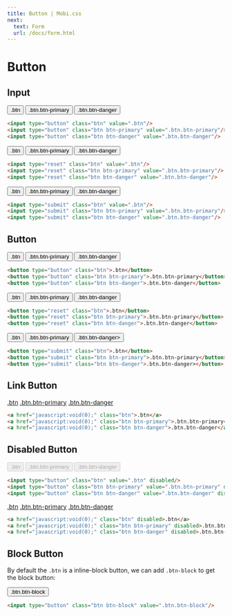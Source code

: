 ```yaml
---
title: Button | Mobi.css
next:
  text: Form
  url: /docs/form.html
---
```


# Button

## Input

<input type="button" class="btn" value=".btn"/>
<input type="button" class="btn btn-primary" value=".btn.btn-primary"/>
<input type="button" class="btn btn-danger" value=".btn.btn-danger"/>

```html
<input type="button" class="btn" value=".btn"/>
<input type="button" class="btn btn-primary" value=".btn.btn-primary"/>
<input type="button" class="btn btn-danger" value=".btn.btn-danger"/>
```

<input type="reset" class="btn" value=".btn"/>
<input type="reset" class="btn btn-primary" value=".btn.btn-primary"/>
<input type="reset" class="btn btn-danger" value=".btn.btn-danger"/>

```html
<input type="reset" class="btn" value=".btn"/>
<input type="reset" class="btn btn-primary" value=".btn.btn-primary"/>
<input type="reset" class="btn btn-danger" value=".btn.btn-danger"/>
```

<input type="submit" class="btn" value=".btn"/>
<input type="submit" class="btn btn-primary" value=".btn.btn-primary"/>
<input type="submit" class="btn btn-danger" value=".btn.btn-danger"/>

```html
<input type="submit" class="btn" value=".btn"/>
<input type="submit" class="btn btn-primary" value=".btn.btn-primary"/>
<input type="submit" class="btn btn-danger" value=".btn.btn-danger"/>
```

## Button

<button type="button" class="btn">.btn</button>
<button type="button" class="btn btn-primary">.btn.btn-primary</button>
<button type="button" class="btn btn-danger">.btn.btn-danger</button>

```html
<button type="button" class="btn">.btn</button>
<button type="button" class="btn btn-primary">.btn.btn-primary</button>
<button type="button" class="btn btn-danger">.btn.btn-danger</button>
```

<button type="reset" class="btn">.btn</button>
<button type="reset" class="btn btn-primary">.btn.btn-primary</button>
<button type="reset" class="btn btn-danger">.btn.btn-danger</button>

```html
<button type="reset" class="btn">.btn</button>
<button type="reset" class="btn btn-primary">.btn.btn-primary</button>
<button type="reset" class="btn btn-danger">.btn.btn-danger</button>
```

<button type="submit" class="btn">.btn</button>
<button type="submit" class="btn btn-primary">.btn.btn-primary</button>
<button type="submit" class="btn btn-danger">.btn.btn-danger></button>

```html
<button type="submit" class="btn">.btn</button>
<button type="submit" class="btn btn-primary">.btn.btn-primary</button>
<button type="submit" class="btn btn-danger">.btn.btn-danger></button>
```

## Link Button

<a href="javascript:void(0);" class="btn">.btn</a>
<a href="javascript:void(0);" class="btn btn-primary">.btn.btn-primary</a>
<a href="javascript:void(0);" class="btn btn-danger">.btn.btn-danger</a>

```html
<a href="javascript:void(0);" class="btn">.btn</a>
<a href="javascript:void(0);" class="btn btn-primary">.btn.btn-primary</a>
<a href="javascript:void(0);" class="btn btn-danger">.btn.btn-danger</a>
```

## Disabled Button

<input type="button" class="btn" value=".btn" disabled/>
<input type="button" class="btn btn-primary" value=".btn.btn-primary" disabled/>
<input type="button" class="btn btn-danger" value=".btn.btn-danger" disabled/>

```html
<input type="button" class="btn" value=".btn" disabled/>
<input type="button" class="btn btn-primary" value=".btn.btn-primary" disabled/>
<input type="button" class="btn btn-danger" value=".btn.btn-danger" disabled/>
```

<a href="javascript:void(0);" class="btn" disabled>.btn</a>
<a href="javascript:void(0);" class="btn btn-primary" disabled>.btn.btn-primary</a>
<a href="javascript:void(0);" class="btn btn-danger" disabled>.btn.btn-danger</a>

```html
<a href="javascript:void(0);" class="btn" disabled>.btn</a>
<a href="javascript:void(0);" class="btn btn-primary" disabled>.btn.btn-primary</a>
<a href="javascript:void(0);" class="btn btn-danger" disabled>.btn.btn-danger</a>
```

## Block Button

By default the `.btn` is a inline-block button, we can add `.btn-block` to get the block button:

<input type="button" class="btn btn-block" value=".btn.btn-block"/>

```html
<input type="button" class="btn btn-block" value=".btn.btn-block"/>
```